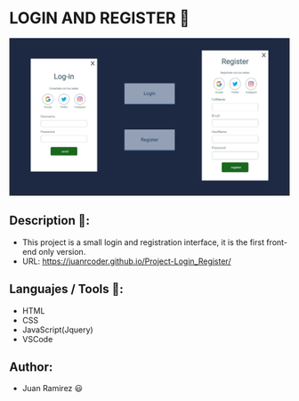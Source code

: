 # LOGIN AND REGISTER 🚀
![Page main of the project](images/project_img.jpeg)
## Description 📝:
- This project is a small login and registration interface, it is the first front-end only version.
- URL: https://juanrcoder.github.io/Project-Login_Register/
## Languajes / Tools 📌:
- HTML
- CSS
- JavaScript(Jquery)
- VSCode

## Author:
- Juan Ramirez 😃
